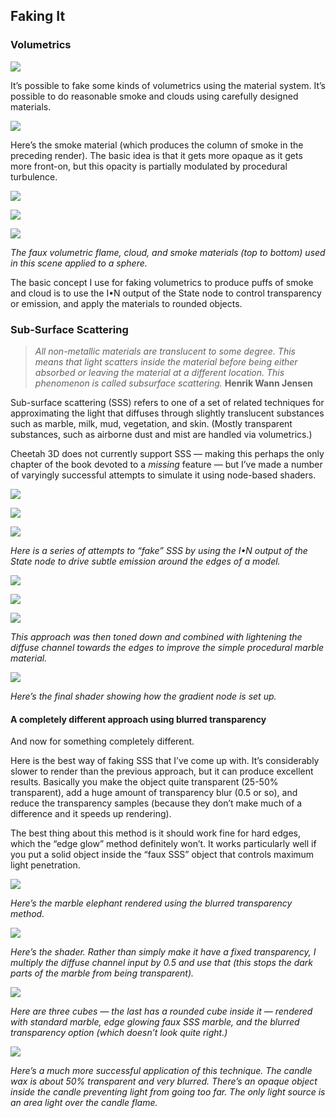 ## Faking It

### Volumetrics

![](pastedGraphic-363.jpg)

It’s possible to fake some kinds of volumetrics using the material system. It’s possible to do reasonable smoke and clouds using carefully designed materials.

![](pastedGraphic-364.jpg)

Here’s the smoke material (which produces the column of smoke in the preceding render). The basic idea is that it gets more opaque as it gets more front-on, but this opacity is partially modulated by procedural turbulence.

![](pastedGraphic-365.jpg)

![](pastedGraphic-366.jpg)

![](pastedGraphic-367.jpg)

*The faux volumetric flame, cloud, and smoke materials (top to bottom) used in this scene applied to a sphere.*

The basic concept I use for faking volumetrics to produce puffs of smoke and cloud is to use the I•N output of the State node to control transparency or emission, and apply the materials to rounded objects.

### Sub-Surface Scattering

> *All non-metallic materials are translucent to some degree. This means that light scatters inside the material before being either absorbed or leaving the material at a different location. This phenomenon is called subsurface scattering.* **Henrik Wann Jensen**

Sub-surface scattering (SSS) refers to one of a set of related techniques for approximating the light that diffuses through slightly translucent substances such as marble, milk, mud, vegetation, and skin. (Mostly transparent substances, such as airborne dust and mist are handled via volumetrics.)

Cheetah 3D does not currently support SSS — making this perhaps the only chapter of the book devoted to a *missing* feature — but I’ve made a number of varyingly successful attempts to simulate it using node-based shaders.

![](pastedGraphic-368.jpg)

![](pastedGraphic-369.jpg)

![](pastedGraphic-370.jpg)

*Here is a series of attempts to “fake” SSS by using the I•N output of the State node to drive subtle emission around the edges of a model.*

![](pastedGraphic-371.jpg)

![](pastedGraphic-372.jpg)

![](pastedGraphic-373.jpg)

*This approach was then toned down and combined with lightening the diffuse channel towards the edges to improve the simple procedural marble material.*

![](pastedGraphic-374.jpg)

*Here’s the final shader showing how the gradient node is set up.*

#### A completely different approach using blurred transparency

And now for something completely different.

Here is the best way of faking SSS that I’ve come up with. It’s considerably slower to render than the previous approach, but it can produce excellent results. Basically you make the object quite transparent (25-50% transparent), add a huge amount of transparency blur (0.5 or so), and reduce the transparency samples (because they don’t make much of a difference and it speeds up rendering).

The best thing about this method is it should work fine for hard edges, which the “edge glow” method definitely won’t. It works particularly well if you put a solid object inside the “faux SSS” object that controls maximum light penetration.

![](pastedGraphic-375.jpg)

*Here’s the marble elephant rendered using the blurred transparency method.*

![](pastedGraphic-376.jpg)

*Here’s the shader. Rather than simply make it have a fixed transparency, I multiply the diffuse channel input by 0.5 and use that (this stops the dark parts of the marble from being transparent).*

![](pastedGraphic-377.jpg)

*Here are three cubes — the last has a rounded cube inside it — rendered with standard marble, edge glowing faux SSS marble, and the blurred transparency option (which doesn’t look quite right.)*

![](pastedGraphic-378.jpg)

*Here’s a much more successful application of this technique. The candle wax is about 50% transparent and very blurred. There’s an opaque object inside the candle preventing light from going too far. The only light source is an area light over the candle flame.*

